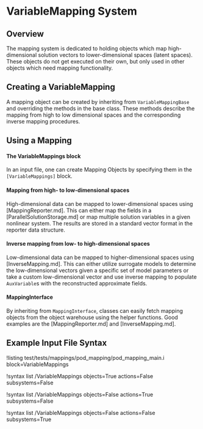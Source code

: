 # VariableMapping System

## Overview

The mapping system is dedicated to holding objects which map high-dimensional solution vectors
to lower-dimensional spaces (latent spaces). These objects do not get executed on their own, but only used
in other objects which need mapping functionality.

## Creating a VariableMapping

A mapping object can be created by inheriting from `VariableMappingBase` and overriding the methods in the base class.
These methods describe the mapping from high to low dimensional spaces and the corresponding inverse mapping procedures.

## Using a Mapping

#### The VariableMappings block

In an input file, one can create Mapping Objects by specifying them in the `[VariableMappings]` block.

#### Mapping from high- to low-dimensional spaces

High-dimensional data can be mapped to lower-dimensional spaces using [MappingReporter.md].
This can either map the fields in a [ParallelSolutionStorage.md] or map multiple solution variables in a given
nonlinear system. The results are stored in a standard vector format in the reporter data structure.

#### Inverse mapping from low- to high-dimensional spaces

Low-dimensional data can be mapped to higher-dimensional spaces using [InverseMapping.md].
This can either utilize surrogate models to determine the low-dimensional vectors given
a specific set of model parameters or take a custom low-dimensional vector and use inverse mapping
to populate `AuxVariable`s with the reconstructed approximate fields.

#### MappingInterface

By inheriting from `MappingInterface`, classes can easily fetch mapping objects
from the object warehouse using the helper functions. Good examples are the [MappingReporter.md] and
[InverseMapping.md].

## Example Input File Syntax

!listing test/tests/mappings/pod_mapping/pod_mapping_main.i block=VariableMappings

!syntax list /VariableMappings objects=True actions=False subsystems=False

!syntax list /VariableMappings objects=False actions=True subsystems=False

!syntax list /VariableMappings objects=False actions=False subsystems=True
